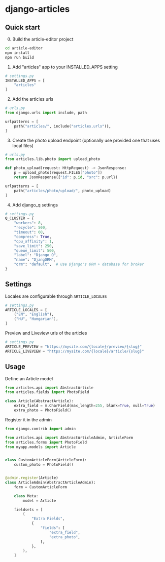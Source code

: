 # django-articles

## Quick start

0. Build the article-editor project

```sh
cd article-editor
npm install
npm run build
```

1. Add "articles" app to your INSTALLED_APPS setting

```python
# settings.py
INSTALLED_APPS = [
    "articles"
]
```

2. Add the articles urls

```python
# urls.py
from django.urls import include, path

urlpatterns = [
    path("articles/", include("articles.urls")),
]
```

3. Create the photo upload endpoint (optionally use provided one that uses local files)

```python
# urls.py
from articles.lib.photo import upload_photo

def photo_upload(request: HttpRequest) -> JsonResponse:
    p = upload_photo(request.FILES["photo"])
    return JsonResponse({"id": p.id, "src": p.url})

urlpatterns = [
    path("articles/photo/upload/", photo_upload)
]
```

4. Add django_q settings

```python
# settings.py
Q_CLUSTER = {
    "workers": 8,
    "recycle": 500,
    "timeout": 60,
    "compress": True,
    "cpu_affinity": 1,
    "save_limit": 250,
    "queue_limit": 500,
    "label": "Django Q",
    "name": "DjangORM",
    "orm": "default",  # Use Django's ORM + database for broker
}
```

## Settings

Locales are configurable through `ARTICLE_LOCALES`

```python
# settings.py
ARTICLE_LOCALES = [
    ("EN", "English"),
    ("HU", "Hungarian"),
]
```

Preview and Liveview urls of the articles

```python
# settings.py
ARTICLE_PREVIEW = "https://mysite.com/{locale}/preview/{slug}"
ARTICLE_LIVEVIEW = "https://mysite.com/{locale}/article/{slug}"
```

## Usage

Define an Article model

```python
from articles.api import AbstractArticle
from articles.fields import PhotoField

class Article(AbstractArticle):
    extra_field = m.CharField(max_length=255, blank=True, null=True)
    extra_photo = PhotoField()
```

Register it in the admin

```python
from django.contrib import admin

from articles.api import AbstractArticleAdmin, ArticleForm
from articles.forms import PhotoField
from myapp.models import Article


class CustomArticleForm(ArticleForm):
    custom_photo = PhotoField()


@admin.register(Article)
class ArticleAdmin(AbstractArticleAdmin):
    form = CustomArticleForm

    class Meta:
        model = Article

    fieldsets = [
        (
            "Extra Fields",
            {
                "fields": [
                    "extra_field",
                    "extra_photo",
                ],
            },
        ),
    ]
```

